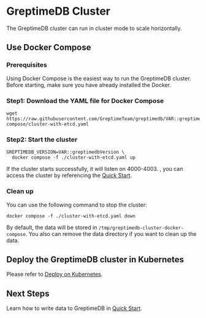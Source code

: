 # GreptimeDB Cluster

The GreptimeDB cluster can run in cluster mode to scale horizontally.

## Use Docker Compose

###  Prerequisites

Using Docker Compose is the easiest way to run the GreptimeDB cluster. Before starting, make sure you have already installed the Docker.

### Step1: Download the YAML file for Docker Compose

```
wget https://raw.githubusercontent.com/GreptimeTeam/greptimedb/VAR::greptimedbVersion/docker/docker-compose/cluster-with-etcd.yaml
```

### Step2: Start the cluster

```
GREPTIMEDB_VERSION=VAR::greptimedbVersion \
  docker compose -f ./cluster-with-etcd.yaml up 
```

If the cluster starts successfully, it will listen on 4000-4003. , you can access the cluster by referencing the [Quick Start](../quick-start.md).

### Clean up

You can use the following command to stop the cluster:

```
docker compose -f ./cluster-with-etcd.yaml down
```

By default, the data will be stored in `/tmp/greptimedb-cluster-docker-compose`. You also can remove the data directory if you want to clean up the data.

## Deploy the GreptimeDB cluster in Kubernetes

Please refer to [Deploy on Kubernetes](/user-guide/deployments/deploy-on-kubernetes/overview.md).

## Next Steps

Learn how to write data to GreptimeDB in [Quick Start](../quick-start.md).
